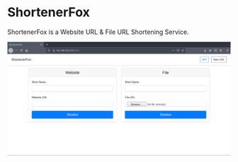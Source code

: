 # ShortenerFox

ShortenerFox is a Website URL & File URL Shortening Service.

![Screenshot](/screenshots/home_page.png)
